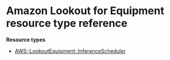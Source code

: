 # Amazon Lookout for Equipment resource type reference<a name="AWS_LookoutEquipment"></a>

**Resource types**

- [AWS::LookoutEquipment::InferenceScheduler](aws-resource-lookoutequipment-inferencescheduler.md)
